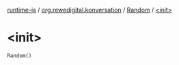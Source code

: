 [runtime-js](../../index.md) / [org.rewedigital.konversation](../index.md) / [Random](index.md) / [&lt;init&gt;](./-init-.md)

# &lt;init&gt;

`Random()`